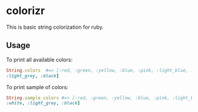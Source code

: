 # colorizr
This is basic string colorization for ruby.

## Usage

To print all available colors:
```rb
String.colors  #=> [:red, :green, :yellow, :blue, :pink, :light_blue, :white,
:light_grey, :black]
```

To print sample of colors:
```rb
String.sample_colors #=> [:red, :green, :yellow, :blue, :pink, :light_blue,
:white, :light_grey, :black]
```
